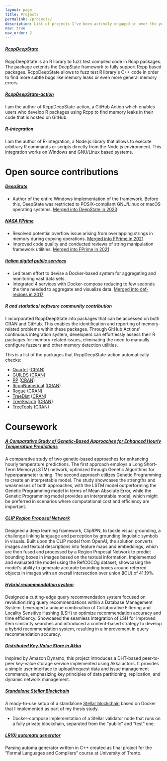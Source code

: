 ```yaml
---
layout: page
title: Projects
permalink: /projects/
description: List of projects I've been actively engaged in over the years.
nav: true
nav_order: 2
---
```


##### [RcppDeepState](https://github.com/FabrizioSandri/RcppDeepState)
RcppDeepState is an R library to fuzz test compiled code in Rcpp packages. The
package extends the DeepState framework to fully support Rcpp based packages.
RcppDeepState allows to fuzz test R library's C++ code in order to find
more subtle bugs like memory leaks or even more general memory errors.

##### [RcppDeepState-action](https://github.com/FabrizioSandri/RcppDeepState-action)
I am the author of RcppDeepState-action, a GitHub Action which enables users who
develop R packages using Rcpp to find memory leaks in their code that is hosted
on GitHub.


##### [R-integration](https://github.com/FabrizioSandri/r-integration)
I am the author of R-integration, a Node.js library that allows to execute
arbitrary R commands or scripts directly from the Node.js environment. This
integration works on Windows and GNU/Linux based systems.


# Open source contributions

##### [DeepState](https://github.com/trailofbits/deepstate)
- Author of the entire Windows implementation of the framework. Before this,
DeepState was restricted to POSIX-compliant GNU/Linux or macOS operating
systems. [Merged into DeepState in
2023](https://github.com/trailofbits/deepstate/pull/428)

##### [NASA FPrime](https://github.com/nasa/fprime)
- Resolved potential overflow issue arising from overlapping strings in memory
during copying operations. [Merged into FPrime in
2021](https://github.com/nasa/fprime/pull/1164)
- Improved code quality and conducted reviews of string manipulation framework
  utilities. [Merged into FPrime in
  2021](https://github.com/nasa/fprime/pull/1151)

##### [Italian digital public services](https://github.com/italia/daf-recipes)
- Led team effort to devise a Docker-based system for aggregating and monitoring
  vast data sets.
- Integrated 4 services with Docker-compose reducing to few seconds the time
  needed to aggregate and visualize data. [Merged into daf-recipes in
  2017](https://github.com/italia/daf-recipes/commits?author=FabrizioSandri)


##### R and statistical software community contribution
I incorporated RcppDeepState into packages that can be accessed on both CRAN and
GitHub. This enables the identification and reporting of memory-related problems
within these packages. Through GitHub Actions' continuous integration system,
developers can effortlessly assess their R packages for memory-related issues,
eliminating the need to manually configure fuzzers and other memory detection
utilities.

This is a list of the packages that RcppDeepState-action automatically checks:

- [Quartet](https://github.com/ms609/Quartet) ([CRAN](https://cran.r-project.org/web/packages/Quartet))
- [GUILDS](https://github.com/thijsjanzen/GUILDS) ([CRAN](https://cran.r-project.org/web/packages/GUILDS))
- [PP](https://github.com/jansteinfeld/PP) ([CRAN](https://cran.r-project.org/web/packages/PP/))
- [RcppNumerical](https://github.com/yixuan/RcppNumerical) ([CRAN](https://cran.r-project.org/web/packages/RcppNumerical))
- [Rogue](https://github.com/ms609/Rogue) ([CRAN](https://cran.r-project.org/web/packages/Rogue))
- [TreeDist](https://github.com/ms609/TreeDist) ([CRAN](https://cran.r-project.org/web/packages/TreeDist))
- [TreeSearch](https://github.com/ms609/TreeSearch) ([CRAN](https://cran.r-project.org/web/packages/TreeSearch))
- [TreeTools](https://github.com/ms609/TreeTools) ([CRAN](https://cran.r-project.org/web/packages/TreeTools))


# Coursework

##### [A Comparative Study of Genetic-Based Approaches for Enhanced Hourly Temperature Predictions](https://github.com/FabrizioSandri/bio-inspired-ai-project)
A comparative study of two genetic-based approaches for enhancing hourly
temperature predictions. The first approach employs a Long Short-Term
Memory(LSTM) network, optimized through Genetic Algorithms for hyperparameter
tuning. The second approach utilizes Genetic Programming to create an
interpretable model. The study showcases the strengths and weaknesses of both
approaches, with the LSTM model outperforming the Genetic Programming model in
terms of Mean Absolute Error, while the Genetic Programming model provides an
interpretable model, which might be preferred in scenarios where computational
cost and efficiency are important. 


##### [CLIP Region Proposal Network](https://github.com/FabrizioSandri/deep-learning-project)
Designed a deep learning framework, ClipRPN, to tackle visual grounding, a
challenge linking language and perception by grounding linguistic symbols in
visuals. Built upon the CLIP model from OpenAI, the solution converts images and
textual descriptions into feature maps and embeddings, which are then fused and
processed by a Region Proposal Network to predict bounding boxes in images based
on the textual information. Implemented and evaluated the model using the
RefCOCOg dataset, showcasing the model's ability to generate accurate bounding
boxes around referred objects in images with an overall intersection over union
(IOU) of 41.19%.


##### [Hybrid recommendation system](https://github.com/FabrizioSandri/data-mining-project)
Designed a cutting-edge query recommendation system focused on revolutionizing
query recommendations within a Database Management System. Leveraged a unique
combination of Collaborative Filtering and Locality Sensitive Hashing (LSH) to
optimize recommendation accuracy and time efficiency. Showcased the seamless
integration of LSH for improved item similarity searches and introduced a
content-based strategy to develop a hybrid recommendation system, resulting in a
improvement in query recommendation accuracy.


##### [Distributed Key-Value Store in Akka](https://github.com/FabrizioSandri/distributed-systems-project)
Inspired by Amazon Dynamo, this project introduces a DHT-based peer-to-peer
key-value storage service implemented using Akka actors. It provides a simple
user interface to upload/request data and issue management commands, emphasizing
key principles of data partitioning, replication, and dynamic network
management.

##### [Standalone Stellar Blockchain](https://github.com/FabrizioSandri/Standalone-stellar-blockchain)
A ready-to-use setup of a standalone [Stellar blockchain](https://stellar.org/)
based on Docker that I implemented as part of my thesis study.

- Docker-compose implementation of a Stellar validator node that runs on a fully
  private blockchain, separated from the “public” and “test” one.

##### [LR(0) automata generator](https://github.com/FabrizioSandri/LR-0-automa-generator)
Parsing automa generator written in C++ created as final project for the ”Formal
Languages and Compilers” course at University of Trento.

